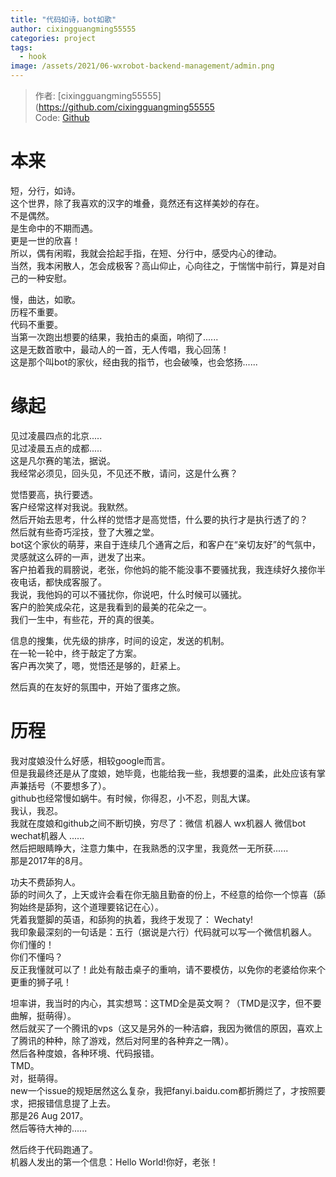 ```yaml
---
title: "代码如诗，bot如歌"
author: cixingguangming55555
categories: project
tags:
  - hook
image: /assets/2021/06-wxrobot-backend-management/admin.png
---
```


> 作者: [cixingguangming55555](https://github.com/cixingguangming55555  
> Code: [Github](https://github.com/cixingguangming55555)

  # 本来
  短，分行，如诗。  
  这个世界，除了我喜欢的汉字的堆叠，竟然还有这样美妙的存在。  
  不是偶然。  
  是生命中的不期而遇。  
  更是一世的欣喜！  
  所以，偶有闲暇，我就会拾起手指，在短、分行中，感受内心的律动。  
  当然，我本闲散人，怎会成极客？高山仰止，心向往之，于惴惴中前行，算是对自己的一种安慰。  
  
  慢，曲达，如歌。  
  历程不重要。  
  代码不重要。  
  当第一次跑出想要的结果，我拍击的桌面，响彻了......  
  这是无数首歌中，最动人的一首，无人传唱，我心回荡！  
  这是那个叫bot的家伙，经由我的指节，也会破嗓，也会悠扬......  
  
  # 缘起
  见过凌晨四点的北京.....  
  见过凌晨五点的成都.....    
  这是凡尔赛的笔法，据说。  
  我经常必须见，回头见，不见还不散，请问，这是什么赛？   
  
  觉悟要高，执行要透。  
  客户经常这样对我说。我默然。  
  然后开始去思考，什么样的觉悟才是高觉悟，什么要的执行才是执行透了的？  
  然后就有些奇巧淫技，登了大雅之堂。  
  bot这个家伙的萌芽，来自于连续几个通宵之后，和客户在“亲切友好”的气氛中，灵感就这么砰的一声，迸发了出来。  
  客户拍着我的肩膀说，老张，你他妈的能不能没事不要骚扰我，我连续好久接你半夜电话，都快成客服了。  
  我说，我他妈的可以不骚扰你，你说吧，什么时候可以骚扰。  
  客户的脸笑成朵花，这是我看到的最美的花朵之一。  
  我们一生中，有些花，开的真的很美。  
  
  信息的搜集，优先级的排序，时间的设定，发送的机制。  
  在一轮一轮中，终于敲定了方案。  
  客户再次笑了，嗯，觉悟还是够的，赶紧上。  
  
  然后真的在友好的氛围中，开始了蛋疼之旅。  

  # 历程
  我对度娘没什么好感，相较google而言。  
  但是我最终还是从了度娘，她毕竟，也能给我一些，我想要的温柔，此处应该有掌声兼括号（不要想多了）。   
  github也经常慢如蜗牛。有时候，你得忍，小不忍，则乱大谋。   
  我认，我忍。  
  我就在度娘和github之间不断切换，穷尽了：微信 机器人 wx机器人 微信bot wechat机器人 ......   
  然后把眼睛睁大，注意力集中，在我熟悉的汉字里，我竟然一无所获......  
  那是2017年的8月。  
  
  功夫不费舔狗人。  
  舔的时间久了，上天或许会看在你无脑且勤奋的份上，不经意的给你一个惊喜（舔狗始终是舔狗，这个道理要铭记在心）。  
  凭着我蹩脚的英语，和舔狗的执着，我终于发现了：
  Wechaty!  
  我印象最深刻的一句话是：五行（据说是六行）代码就可以写一个微信机器人。  
  你们懂的！  
  你们不懂吗？  
  反正我懂就可以了！此处有敲击桌子的重响，请不要模仿，以免你的老婆给你来个更重的狮子吼！   
  
  坦率讲，我当时的内心，其实想骂：这TMD全是英文啊？（TMD是汉字，但不要曲解，挺萌得）。   
  然后就买了一个腾讯的vps（这又是另外的一种洁癖，我因为微信的原因，喜欢上了腾讯的种种，除了游戏，然后对阿里的各种弃之一隅）。  
  然后各种度娘，各种环境、代码报错。  
  TMD。  
  对，挺萌得。  
  new一个issue的规矩居然这么复杂，我把fanyi.baidu.com都折腾烂了，才按照要求，把报错信息提了上去。  
  那是26 Aug 2017。   
  然后等待大神的......  
  
  然后终于代码跑通了。  
  机器人发出的第一个信息：Hello World!你好，老张！  
  
  
  
  
  
  
  
  

